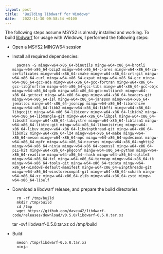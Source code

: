 ```yaml
---
layout: post
title:  "Building libdwarf for Windows"
date:   2022-11-30 09:58:54 +0100
---
```

The following steps assume MSYS2 is already installed and working.
To build [libdwarf][libdwarf] for usage with Windows, I performed the following steps:

- Open a MSYS2 MINGW64 session
- Install all required dependencies: 

        pacman -S mingw-w64-x86_64-binutils mingw-w64-x86_64-brotli mingw-w64-x86_64-bzip2 mingw-w64-x86_64-c-ares mingw-w64-x86_64-ca-certificates mingw-w64-x86_64-cmake mingw-w64-x86_64-crt-git mingw-w64-x86_64-curl mingw-w64-x86_64-expat mingw-w64-x86_64-gcc mingw-w64-x86_64-gcc-ada mingw-w64-x86_64-gcc-fortran mingw-w64-x86_64-gcc-libgfortran mingw-w64-x86_64-gcc-libs mingw-w64-x86_64-gcc-objc mingw-w64-x86_64-gdb mingw-w64-x86_64-gdb-multiarch mingw-w64-x86_64-gettext mingw-w64-x86_64-gmp mingw-w64-x86_64-headers-git mingw-w64-x86_64-isl mingw-w64-x86_64-jansson mingw-w64-x86_64-jemalloc mingw-w64-x86_64-jsoncpp mingw-w64-x86_64-libarchive mingw-w64-x86_64-libb2 mingw-w64-x86_64-libffi mingw-w64-x86_64-libgccjit mingw-w64-x86_64-libiconv mingw-w64-x86_64-libidn2 mingw-w64-x86_64-libmangle-git mingw-w64-x86_64-libpsl mingw-w64-x86_64-libssh2 mingw-w64-x86_64-libsystre mingw-w64-x86_64-libtasn1 mingw-w64-x86_64-libtre-git mingw-w64-x86_64-libunistring mingw-w64-x86_64-libuv mingw-w64-x86_64-libwinpthread-git mingw-w64-x86_64-libxml2 mingw-w64-x86_64-lz4 mingw-w64-x86_64-make mingw-w64-x86_64-meson mingw-w64-x86_64-mpc mingw-w64-x86_64-mpdecimal mingw-w64-x86_64-mpfr mingw-w64-x86_64-ncurses mingw-w64-x86_64-nghttp2 mingw-w64-x86_64-ninja mingw-w64-x86_64-openssl mingw-w64-x86_64-p11-kit mingw-w64-x86_64-pkgconf mingw-w64-x86_64-python mingw-w64-x86_64-readline mingw-w64-x86_64-rhash mingw-w64-x86_64-sqlite3 mingw-w64-x86_64-tcl mingw-w64-x86_64-termcap mingw-w64-x86_64-tk mingw-w64-x86_64-tools-git mingw-w64-x86_64-tzdata mingw-w64-x86_64-windows-default-manifest mingw-w64-x86_64-winpthreads-git mingw-w64-x86_64-winstorecompat-git mingw-w64-x86_64-xxhash mingw-w64-x86_64-xz mingw-w64-x86_64-zlib mingw-w64-x86_64-zstd mingw-w64-x86_64-libelf

- Download a libdwarf release, and prepare the build directories

        rm -rf /tmp/build
        mkdir /tmp/build
        cd /tmp
        wget https://github.com/davea42/libdwarf-code/releases/download/v0.5.0/libdwarf-0.5.0.tar.xz
	tar -xvf libdwarf-0.5.0.tar.xz
	cd  /tmp/build

- Build

        meson /tmp/libdwarf-0.5.0.tar.xz
        ninja



[libdwarf]: https://github.com/davea42/libdwarf-code
